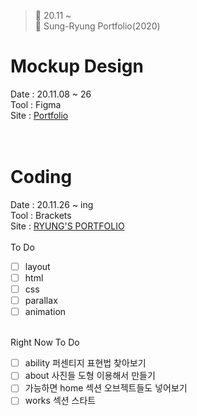 ﻿> 👑 20.11 ~ <br>
> 🎨 Sung-Ryung Portfolio(2020)

# Mockup Design
Date : 20.11.08 ~ 26 <br>
Tool : Figma<br>
Site : [Portfolio](https://www.figma.com/file/phh8fsJ0C6cIjDICdZRjm5/Portfolio?node-id=6%3A6)<br>
<br><br>

# Coding
Date : 20.11.26 ~ ing <br>
Tool : Brackets<br>
Site : [RYUNG'S PORTFOLIO](http://sryung1225.dothome.co.kr/port/index1.html)<br>
<br>
To Do <br>
- [ ] layout
- [ ] html
- [ ] css
- [ ] parallax
- [ ] animation
<br><br>

Right Now To Do <br>
- [ ] ability 퍼센티지 표현법 찾아보기
- [ ] about 사진들 도형 이용해서 만들기
- [ ] 가능하면 home 섹션 오브젝트들도 넣어보기
- [ ]  works 섹션 스타트
